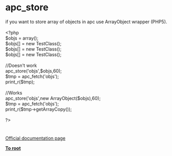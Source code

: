 # apc_store




<div class="phpcode"><span class="html">
if you want to store array of objects in apc use ArrayObject wrapper (PHP5).<br><br><span class="default">&lt;?php<br>$objs </span><span class="keyword">= array();<br></span><span class="default">$objs</span><span class="keyword">[] = new </span><span class="default">TestClass</span><span class="keyword">();<br></span><span class="default">$objs</span><span class="keyword">[] = new </span><span class="default">TestClass</span><span class="keyword">();<br></span><span class="default">$objs</span><span class="keyword">[] = new </span><span class="default">TestClass</span><span class="keyword">();<br><br></span><span class="comment">//Doesn&apos;t work<br></span><span class="default">apc_store</span><span class="keyword">(</span><span class="string">&apos;objs&apos;</span><span class="keyword">,</span><span class="default">$objs</span><span class="keyword">,</span><span class="default">60</span><span class="keyword">);<br></span><span class="default">$tmp </span><span class="keyword">= </span><span class="default">apc_fetch</span><span class="keyword">(</span><span class="string">&apos;objs&apos;</span><span class="keyword">); <br></span><span class="default">print_r</span><span class="keyword">(</span><span class="default">$tmp</span><span class="keyword">);<br><br></span><span class="comment">//Works<br></span><span class="default">apc_store</span><span class="keyword">(</span><span class="string">&apos;objs&apos;</span><span class="keyword">,new </span><span class="default">ArrayObject</span><span class="keyword">(</span><span class="default">$objs</span><span class="keyword">),</span><span class="default">60</span><span class="keyword">);<br></span><span class="default">$tmp </span><span class="keyword">= </span><span class="default">apc_fetch</span><span class="keyword">(</span><span class="string">&apos;objs&apos;</span><span class="keyword">); <br></span><span class="default">print_r</span><span class="keyword">(</span><span class="default">$tmp</span><span class="keyword">-&gt;</span><span class="default">getArrayCopy</span><span class="keyword">());<br><br></span><span class="default">?&gt;</span>
</span>
</div>
  

#

[Official documentation page](https://www.php.net/manual/en/function.apc-store.php)

**[To root](/)**